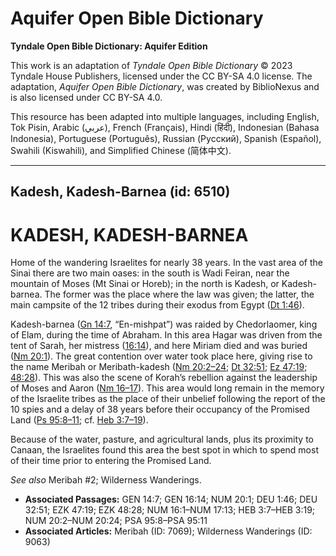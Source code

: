 # Aquifer Open Bible Dictionary

**Tyndale Open Bible Dictionary: Aquifer Edition**

This work is an adaptation of *Tyndale Open Bible Dictionary* © 2023 Tyndale House Publishers, licensed under the CC BY\-SA 4\.0 license. The adaptation, *Aquifer Open Bible Dictionary*, was created by BiblioNexus and is also licensed under CC BY\-SA 4\.0\.

This resource has been adapted into multiple languages, including English, Tok Pisin, Arabic (عربي), French (Français), Hindi (हिंदी), Indonesian (Bahasa Indonesia), Portuguese (Português), Russian (Русский), Spanish (Español), Swahili (Kiswahili), and Simplified Chinese (简体中文).



--------------------------------

## Kadesh, Kadesh-Barnea (id: 6510)

KADESH, KADESH\-BARNEA
======================

Home of the wandering Israelites for nearly 38 years. In the vast area of the Sinai there are two main oases: in the south is Wadi Feiran, near the mountain of Moses (Mt Sinai or Horeb); in the north is Kadesh, or Kadesh\-barnea. The former was the place where the law was given; the latter, the main campsite of the 12 tribes during their exodus from Egypt ([Dt 1:46](https://ref.ly/Deut1:46)).

Kadesh\-barnea ([Gn 14:7](https://ref.ly/Gen14:7), “En\-mishpat”) was raided by Chedorlaomer, king of Elam, during the time of Abraham. In this area Hagar was driven from the tent of Sarah, her mistress ([16:14](https://ref.ly/Gen16:14)), and here Miriam died and was buried ([Nm 20:1](https://ref.ly/Num20:1)). The great contention over water took place here, giving rise to the name Meribah or Meribath\-kadesh ([Nm 20:2–24](https://ref.ly/Num20:2-Num20:24); [Dt 32:51](https://ref.ly/Deut32:51); [Ez 47:19](https://ref.ly/Ezek47:19); [48:28](https://ref.ly/Ezek48:28)). This was also the scene of Korah’s rebellion against the leadership of Moses and Aaron ([Nm 16–17](https://ref.ly/Num16:1-Num17:13)). This area would long remain in the memory of the Israelite tribes as the place of their unbelief following the report of the 10 spies and a delay of 38 years before their occupancy of the Promised Land ([Ps 95:8–11](https://ref.ly/Ps95:8-Ps95:11); cf. [Heb 3:7–19](https://ref.ly/Heb3:7-Heb3:19)).

Because of the water, pasture, and agricultural lands, plus its proximity to Canaan, the Israelites found this area the best spot in which to spend most of their time prior to entering the Promised Land.

*See also* Meribah \#2; Wilderness Wanderings.

* **Associated Passages:** GEN 14:7; GEN 16:14; NUM 20:1; DEU 1:46; DEU 32:51; EZK 47:19; EZK 48:28; NUM 16:1–NUM 17:13; HEB 3:7–HEB 3:19; NUM 20:2–NUM 20:24; PSA 95:8–PSA 95:11
* **Associated Articles:** Meribah (ID: 7069); Wilderness Wanderings (ID: 9063)

